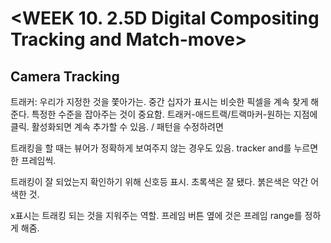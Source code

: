# <WEEK 10. 2.5D Digital Compositing Tracking and Match-move>

## Camera Tracking

트래커: 우리가 지정한 것을 쫓아가는. 중간 십자가 표시는 비슷한 픽셀을 계속 찾게 해준다. 특정한 수준을 잡아주는 것이 중요함. 트래커-애드트랙/트랙마커-원하는 지점에 클릭. 활성화되면 계속 추가할 수 있음. / 패턴을 수정하려면 

트래킹을 할 때는 뷰어가 정확하게 보여주지 않는 경우도 있음. tracker and를 누르면 한 프레임씩. 

트래킹이 잘 되었는지 확인하기 위해 신호등 표시. 초록색은 잘 됐다. 붉은색은 약간 어색한 것.

x표시는 트래킹 되는 것을 지워주는 역할. 프레임 버튼 옆에 것은 프레임 range를 정하게 해줌.


